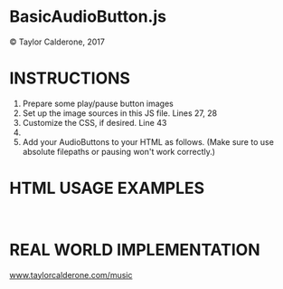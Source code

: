 # BasicAudioButton.js
© Taylor Calderone, 2017

# INSTRUCTIONS
1. Prepare some play/pause button images
2. Set up the image sources in this JS file. Lines 27, 28
3. Customize the CSS, if desired. Line 43
4. <body onload="initializeBasicAudioButtonJS();">
5. Add your AudioButtons to your HTML as follows. (Make sure to use absolute filepaths or pausing won't work correctly.)

# HTML USAGE EXAMPLES
<img id='button1' class='audioButton' onclick='playAudio("http://www.YourSite.com/yourAudioFile1.mp3", this.id);'>
<img id='button2' class='audioButton' onclick='playAudio("http://www.YourSite.com/yourAudioFile2.mp3", this.id);'>
<img id='button3' class='audioButton' onclick='playAudio("http://www.YourSite.com/yourAudioFile3.mp3", this.id);'>

# REAL WORLD IMPLEMENTATION
www.taylorcalderone.com/music
